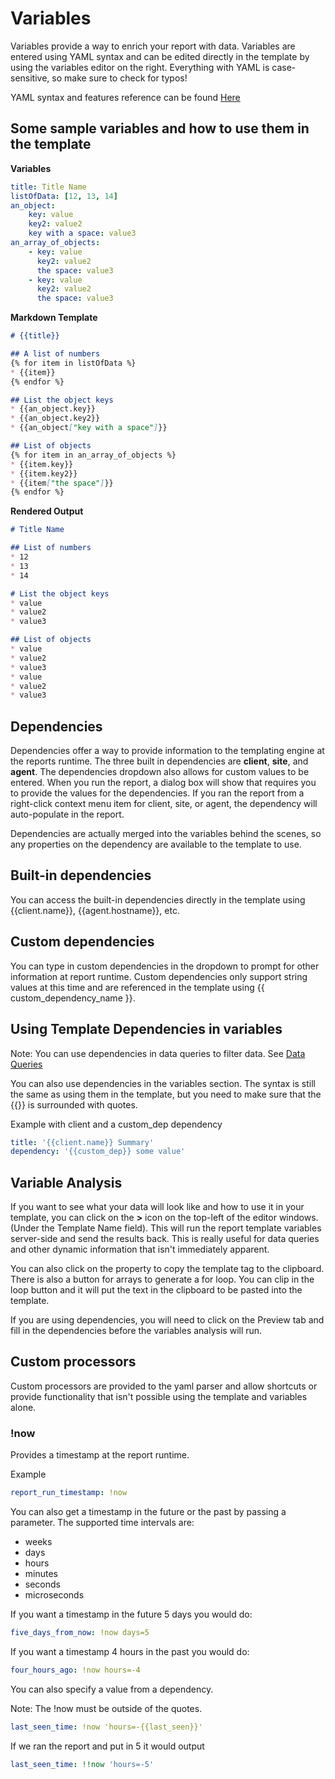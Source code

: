 # Variables

Variables provide a way to enrich your report with data. Variables are entered using 
YAML syntax and can be edited directly in the template by using the variables
editor on the right. Everything with YAML is case-sensitive, so make sure to check for typos!

YAML syntax and features reference can be found [Here](https://quickref.me/yaml)

## Some sample variables and how to use them in the template

**Variables**

```yaml
title: Title Name
listOfData: [12, 13, 14]
an_object:
    key: value
    key2: value2
    key with a space: value3
an_array_of_objects:
    - key: value
      key2: value2
      the space: value3
    - key: value
      key2: value2
      the space: value3
```

**Markdown Template**
```md
# {{title}}

## A list of numbers
{% for item in listOfData %}
* {{item}}
{% endfor %}

## List the object keys
* {{an_object.key}}
* {{an_object.key2}}
* {{an_object["key with a space"]}}

## List of objects
{% for item in an_array_of_objects %}
* {{item.key}}
* {{item.key2}}
* {{item["the space"]}}
{% endfor %}
```

**Rendered Output**

```md
# Title Name

## List of numbers
* 12
* 13
* 14

# List the object keys
* value
* value2
* value3

## List of objects
* value
* value2
* value3
* value
* value2
* value3
```

## Dependencies

Dependencies offer a way to provide information to the templating engine at the reports
runtime. The three built in dependencies are **client**, **site**, and **agent**. The 
dependencies dropdown also allows for custom values to be entered. When you run the 
report, a dialog box will show that requires you to provide the values for the dependencies.
If you ran the report from a right-click context menu item for client, site, or agent, the 
dependency will auto-populate in the report.

Dependencies are actually merged into the variables behind the scenes, so any properties on
the dependency are available to the template to use.

## Built-in dependencies

You can access the built-in dependencies directly in the template using {{client.name}},
{{agent.hostname}}, etc.

## Custom dependencies

You can type in custom dependencies in the dropdown to prompt for other information at
report runtime. Custom dependencies only support string values at this time and are 
referenced in the template using {{ custom_dependency_name }}.

## Using Template Dependencies in variables

Note:  You can use dependencies in data queries to filter data. See [Data Queries](reporting_dataqueries.md)

You can also use dependencies in the variables section. The syntax is still the same 
as using them in the template, but you need to make sure that the {{}} is surrounded 
with quotes. 

Example with client and a custom_dep dependency

```yaml
title: '{{client.name}} Summary'
dependency: '{{custom_dep}} some value'
```

## Variable Analysis

If you want to see what your data will look like and how to use it in your template, you can 
click on the **>** icon on the top-left of the editor windows. (Under the Template Name field).
This will run the report template variables server-side and send the results back. This is
really useful for data queries and other dynamic information that isn't immediately apparent.

You can also click on the property to copy the template tag to the clipboard. There is also
a button for arrays to generate a for loop. You can clip in the loop button and it will put
the text in the clipboard to be pasted into the template.

If you are using dependencies, you will need to click on the Preview tab and fill in the 
dependencies before the variables analysis will run.

## Custom processors

Custom processors are provided to the yaml parser and allow shortcuts or provide functionality
that isn't possible using the template and variables alone.

### !now

Provides a timestamp at the report runtime.

Example

```yaml
report_run_timestamp: !now
```

You can also get a timestamp in the future or the past by passing a parameter. The supported time
intervals are:

* weeks
* days
* hours
* minutes
* seconds
* microseconds

If you want a timestamp in the future 5 days you would do:

```yaml
five_days_from_now: !now days=5
```

If you want a timestamp 4 hours in the past you would do:

```yaml
four_hours_ago: !now hours=-4
```

You can also specify a value from a dependency.

Note: The !now must be outside of the quotes.

```yaml
last_seen_time: !now 'hours=-{{last_seen}}'
```

If we ran the report and put in 5 it would output
```yaml
last_seen_time: !!now 'hours=-5'
```
